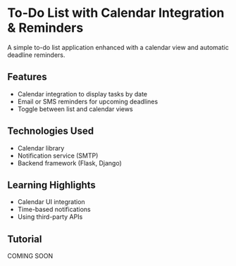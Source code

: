 # To-Do List with Calendar Integration & Reminders

A simple to-do list application enhanced with a calendar view and automatic deadline reminders.

## Features

- Calendar integration to display tasks by date  
- Email or SMS reminders for upcoming deadlines  
- Toggle between list and calendar views  

## Technologies Used

- Calendar library   
- Notification service (SMTP)  
- Backend framework (Flask, Django)

## Learning Highlights

- Calendar UI integration  
- Time-based notifications  
- Using third-party APIs

## Tutorial

COMING SOON
